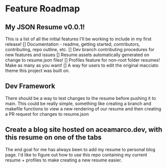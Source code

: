 # Feature Roadmap

## My JSON Resume v0.0.1!
This is a list of all the initial features I'll be working to include in my first release!
[] Documentation - readme, getting started, contributors, contributing, repo outline, etc.
[] Dev branch contributing procedures for new features and issues
[] Resume assets automatically generated on change to resume.json files! 
[] Profiles feature for non-root folder resumes! Make as many as you want!
[] A way for users to edit the original macciato theme this project was built on.

## Dev Framework

There should be a way to test changes to the resume before pushing it to main.
This could be really simple, something like creating a branch and makefile functions
to view a new rendering of our resume and then creating a PR request for changes 
to resume.json

## Create a blog site hosted on aceamarco.dev, with this resume on one of the tabs

The end goal for me has always been to add my resume to personal blog page. I'd like to figure out how
to use this repo containing my current resume + profiles to make creating a new resume easier.